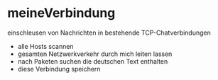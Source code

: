 # meineVerbindung
einschleusen von Nachrichten in bestehende TCP-Chatverbindungen

- alle Hosts scannen
- gesamten Netzwerkverkehr durch mich leiten lassen
- nach Paketen suchen die deutschen Text enthalten
- diese Verbindung speichern
